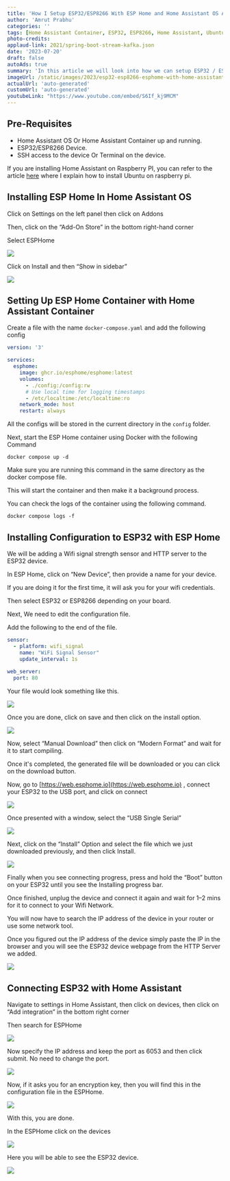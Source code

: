 ```yaml
---
title: 'How I Setup ESP32/ESP8266 With ESP Home and Home Assistant OS And Container - Step By Step Guide'
author: 'Amrut Prabhu'
categories: ''
tags: [Home Assistant Container, ESP32, ESP8266, Home Assistant, Ubuntu, Raspberry Pi, docker compose]
photo-credits:
applaud-link: 2021/spring-boot-stream-kafka.json
date: '2023-07-20'
draft: false
autoAds: true
summary: 'In this article we will look into how we can setup ESP32 / ESP8266 with ESP Home and Home Assistant'
imageUrl: /static/images/2023/esp32-esp8266-esphome-with-home-assistant/cover.webp
actualUrl: 'auto-generated'
customUrl: 'auto-generated'
youtubeLink: "https://www.youtube.com/embed/S6If_kj9MCM"
---
```


<TOCInline toc={props.toc} asDisclosure />

## Pre-Requisites

-   Home Assistant OS Or Home Assistant Container up and running.
-   ESP32/ESP8266 Device.
-   SSH access to the device Or Terminal on the device.

If you are installing Home Assistant on Raspberry PI, you can refer to the article [here](https://smarthomecircle.com/connect-wifi-on-home-assistant-on-startup) where I explain how to install Ubuntu on raspberry pi.

## Installing ESP Home In Home Assistant OS

Click on Settings on the left panel then click on Addons

Then, click on the “Add-On Store” in the bottom right-hand corner

Select ESPHome

![](/static/images/2023/esp32-esp8266-esphome-with-home-assistant/1-esphome.jpg)

Click on Install and then “Show in sidebar”

![](/static/images/2023/esp32-esp8266-esphome-with-home-assistant/2-esphome-addon.jpg)

  

## Setting Up ESP Home Container with Home Assistant Container

Create a file with the name `docker-compose.yaml` and add the following config
```yaml
version: '3'

services:
  esphome:
    image: ghcr.io/esphome/esphome:latest
    volumes:
      - ./config:/config:rw
      # Use local time for logging timestamps
      - /etc/localtime:/etc/localtime:ro
    network_mode: host
    restart: always
```
  
All the configs will be stored in the current directory in the `config` folder.

Next, start the ESP Home container using Docker with the following Command
```shell
docker compose up -d
```
Make sure you are running this command in the same directory as the docker compose file.

This will start the container and then make it a background process.

You can check the logs of the container using the following command.
```shell
docker compose logs -f
```
## Installing Configuration to ESP32 with ESP Home

We will be adding a Wifi signal strength sensor and HTTP server to the ESP32 device.

In ESP Home, click on “New Device”, then provide a name for your device.

If you are doing it for the first time, it will ask you for your wifi credentials.

Then select ESP32 or ESP8266 depending on your board.

Next, We need to edit the configuration file.

Add the following to the end of the file.
```yaml
sensor:  
  - platform: wifi_signal  
    name: "WiFi Signal Sensor"  
    update_interval: 1s  
  
web_server:  
  port: 80
```
Your file would look something like this.

![](/static/images/2023/esp32-esp8266-esphome-with-home-assistant/3-esp32-configuration.jpg)

Once you are done, click on save and then click on the install option.

![](/static/images/2023/esp32-esp8266-esphome-with-home-assistant/4-manual-download.jpg)

Now, select “Manual Download” then click on “Modern Format” and wait for it to start compiling.

Once it's completed, the generated file will be downloaded or you can click on the download button.

Now, go to [https://web.esphome.io](https://web.esphome.io) , connect your ESP32 to the USB port, and click on connect

![](/static/images/2023/esp32-esp8266-esphome-with-home-assistant/5-web-esphome.jpg)

Once presented with a window, select the “USB Single Serial”

![](/static/images/2023/esp32-esp8266-esphome-with-home-assistant/6-select-web-esphome.jpg)

Next, click on the “Install” Option and select the file which we just downloaded previously, and then click Install.

![](/static/images/2023/esp32-esp8266-esphome-with-home-assistant/7-install-web-esphome.jpg)

Finally when you see connecting progress, press and hold the “Boot” button on your ESP32 until you see the Installing progress bar.

Once finished, unplug the device and connect it again and wait for 1–2 mins for it to connect to your Wifi Network.

You will now have to search the IP address of the device in your router or use some network tool.

Once you figured out the IP address of the device simply paste the IP in the browser and you will see the ESP32 device webpage from the HTTP Server we added.

![](/static/images/2023/esp32-esp8266-esphome-with-home-assistant/8-esp32-http-server.jpg)

## Connecting ESP32 with Home Assistant

Navigate to settings in Home Assistant, then click on devices, then click on “Add integration” in the bottom right corner

Then search for ESPHome

![](/static/images/2023/esp32-esp8266-esphome-with-home-assistant/9-esphome.jpg)

Now specify the IP address and keep the port as 6053 and then click submit. No need to change the port.

![](/static/images/2023/esp32-esp8266-esphome-with-home-assistant/10-esp32-home-assistant-setup.jpg)

Now, if it asks you for an encryption key, then you will find this in the configuration file in the ESPHome.

![](/static/images/2023/esp32-esp8266-esphome-with-home-assistant/11-encryption-key.jpg)

With this, you are done.

In the ESPHome click on the devices

![](/static/images/2023/esp32-esp8266-esphome-with-home-assistant/11-esphome-homeassistant.jpg)

Here you will be able to see the ESP32 device.

![](/static/images/2023/esp32-esp8266-esphome-with-home-assistant/12-home-assistant-esp32-device.jpg)